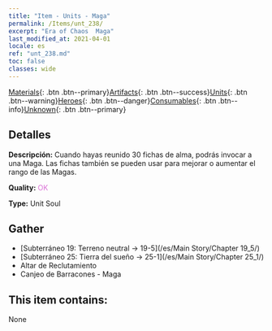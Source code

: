 ```yaml
---
title: "Item - Units - Maga"
permalink: /Items/unt_238/
excerpt: "Era of Chaos  Maga"
last_modified_at: 2021-04-01
locale: es
ref: "unt_238.md"
toc: false
classes: wide
---
```

 [Materials](/es/Items/){: .btn .btn--primary}[Artifacts](/es/Items/Artifacts/){: .btn .btn--success}[Units](/es/Items/Units/){: .btn .btn--warning}[Heroes](/es/Items/Heroes/){: .btn .btn--danger}[Consumables](/es/Items/Consumables/){: .btn .btn--info}[Unknown](/es/Items/Unknown/){: .btn .btn--primary}

## Detalles
 **Descripción:** Cuando hayas reunido 30 fichas de alma, podrás invocar a una Maga. Las fichas también se pueden usar para mejorar o aumentar el rango de las Magas.

 **Quality:** <span style="color: #DA70D6">OK</span>

 **Type:** Unit Soul

## Gather

*    [Subterráneo 19: Terreno neutral -> 19-5](/es/Main Story/Chapter 19_5/) 
*    [Subterráneo 25: Tierra del sueño -> 25-1](/es/Main Story/Chapter 25_1/) 
*    Altar de Reclutamiento 
*    Canjeo de Barracones - Maga 

## This item contains:

  None


